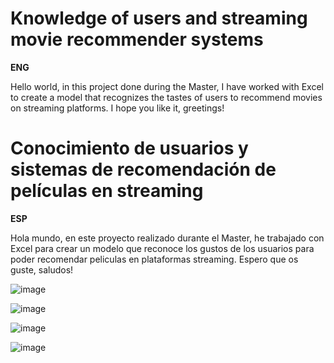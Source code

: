 # Knowledge of users and streaming movie recommender systems

**ENG**

Hello world, in this project done during the Master, I have worked with Excel to create a model that recognizes the tastes of users to recommend movies on streaming platforms.
I hope you like it, greetings!

# Conocimiento de usuarios y sistemas de recomendación de películas en streaming

**ESP**

Hola mundo, en este proyecto realizado durante el Master, he trabajado con Excel para crear un modelo que reconoce los gustos de los usuarios para poder recomendar peliculas en plataformas streaming.
Espero que os guste, saludos!

![image](https://github.com/AaronFrias/SistemaRecomendacionExcel/assets/158283760/bc3e21bb-6fb4-4c82-8787-f97c0b98d704)

![image](https://github.com/AaronFrias/SistemaRecomendacionExcel/assets/158283760/8305b077-0347-496f-bebf-3f75036fcf64)

![image](https://github.com/AaronFrias/SistemaRecomendacionExcel/assets/158283760/6346a0c1-887e-4dc7-87e6-d7f0150e872d)

![image](https://github.com/AaronFrias/SistemaRecomendacionExcel/assets/158283760/672023b8-07fb-4a1c-8005-be52b5164a27)

